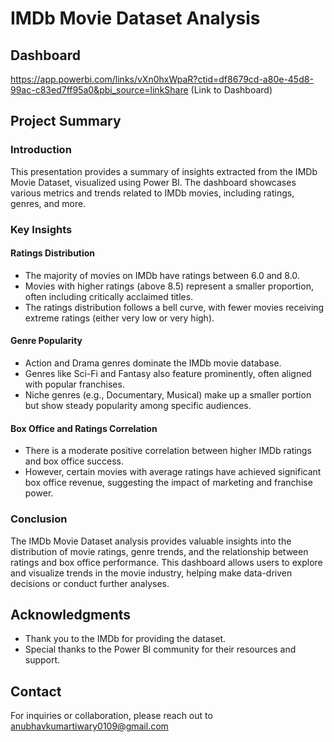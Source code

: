 # IMDb Movie Dataset Analysis

## Dashboard
https://app.powerbi.com/links/vXn0hxWpaR?ctid=df8679cd-a80e-45d8-99ac-c83ed7ff95a0&pbi_source=linkShare (Link to Dashboard)

## Project Summary
### Introduction
This presentation provides a summary of insights extracted from the IMDb Movie Dataset, visualized using Power BI. The dashboard showcases various metrics and trends related to IMDb movies, including ratings, genres, and more.

### Key Insights

#### Ratings Distribution
- The majority of movies on IMDb have ratings between 6.0 and 8.0.
- Movies with higher ratings (above 8.5) represent a smaller proportion, often including critically acclaimed titles.
- The ratings distribution follows a bell curve, with fewer movies receiving extreme ratings (either very low or very high).

#### Genre Popularity
- Action and Drama genres dominate the IMDb movie database.
- Genres like Sci-Fi and Fantasy also feature prominently, often aligned with popular franchises.
- Niche genres (e.g., Documentary, Musical) make up a smaller portion but show steady popularity among specific audiences.

#### Box Office and Ratings Correlation
- There is a moderate positive correlation between higher IMDb ratings and box office success.
- However, certain movies with average ratings have achieved significant box office revenue, suggesting the impact of marketing and franchise power.

### Conclusion
The IMDb Movie Dataset analysis provides valuable insights into the distribution of movie ratings, genre trends, and the relationship between ratings and box office performance. This dashboard allows users to explore and visualize trends in the movie industry, helping make data-driven decisions or conduct further analyses.

## Acknowledgments
- Thank you to the IMDb for providing the dataset.
- Special thanks to the Power BI community for their resources and support.

## Contact
For inquiries or collaboration, please reach out to anubhavkumartiwary0109@gmail.com
